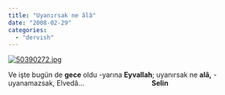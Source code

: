```yaml
---
title: "Uyanırsak ne âlâ"
date: "2008-02-29"
categories: 
  - "dervish"
---
```


[![50390272.jpg](/uploads/2008/02/50390272.jpg)](/uploads/2008/02/50390272.jpg "50390272.jpg")

Ve işte bugün de **gece** oldu -yarına **Eyvallah**; uyanırsak ne **alâ,** -uyanamazsak, Elvedâ…                                   **Selin**
